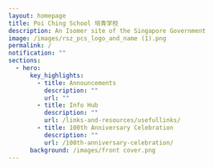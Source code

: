 ```yaml
---
layout: homepage
title: Poi Ching School 培青学校
description: An Isomer site of the Singapore Government
image: /images/rsz_pcs_logo_and_name (1).png
permalink: /
notification: ""
sections:
  - hero:
      key_highlights:
        - title: Announcements
          description: ""
          url: ""
        - title: Info Hub
          description: ""
          url: /links-and-resources/usefullinks/
        - title: 100th Anniversary Celebration
          description: ""
          url: /100th-anniversary-celebration/
      background: /images/front cover.png
---
```

